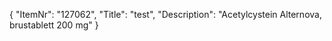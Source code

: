 {
  "ItemNr": "127062",
  "Title": "test",
  "Description": "Acetylcystein Alternova, brustablett 200 mg"
}